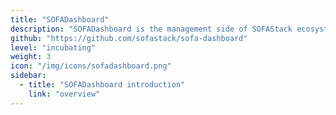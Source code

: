 ```yaml
---
title: "SOFADashboard"
description: "SOFADashboard is the management side of SOFAStack ecosystem, providing application information viewing, service management, dynamic module management functions."
github: "https://github.com/sofastack/sofa-dashboard"
level: "incubating"
weight: 3
icon: "/img/icons/sofadashboard.png"
sidebar:
  - title: "SOFADashboard introduction"
    link: "overview"
---
```

